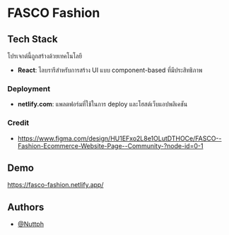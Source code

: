 # FASCO Fashion
## Tech Stack

โปรเจกต์นี้ถูกสร้างด้วยเทคโนโลยี 
- **React**: ไลบรารีสำหรับการสร้าง UI แบบ component-based ที่มีประสิทธิภาพ

### Deployment
- **netlify.com**: แพลตฟอร์มที่ใช้ในการ deploy และโฮสต์เว็บแอปพลิเคชัน

### Credit
- https://www.figma.com/design/HU1EFxo2L8e1OLutDTHOCe/FASCO--Fashion-Ecommerce-Website-Page--Community-?node-id=0-1
## Demo

https://fasco-fashion.netlify.app/
## Authors

- [@Nuttph](https://github.com/Nuttph)

